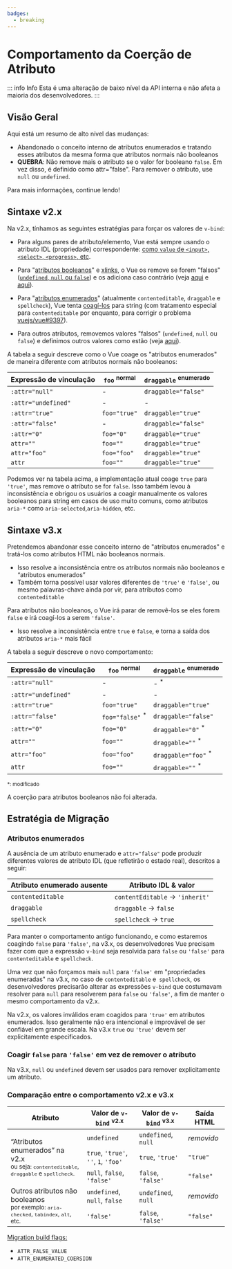 ```yaml
---
badges:
  - breaking
---
```


# Comportamento da Coerção de Atributo <MigrationBadges :badges="$frontmatter.badges" />

::: info Info
Esta é uma alteração de baixo nível da API interna e não afeta a maioria dos desenvolvedores.
:::

## Visão Geral

Aqui está um resumo de alto nível das mudanças:

- Abandonado o conceito interno de atributos enumerados e tratando esses atributos da mesma forma que atributos normais não booleanos
- **QUEBRA**: Não remove mais o atributo se o valor for booleano `false`. Em vez disso, é definido como attr="false". Para remover o atributo, use `null` ou `undefined`.

Para mais informações, continue lendo!

## Sintaxe v2.x

Na v2.x, tínhamos as seguintes estratégias para forçar os valores de `v-bind`:

- Para alguns pares de atributo/elemento, Vue está sempre usando o atributo IDL (propriedade) correspondente: [como `value` de `<input>`, `<select>`, `<progress>`, etc](https://github.com/vuejs/vue/blob/bad3c326a3f8b8e0d3bcf07917dc0adf97c32351/src/platforms/web/util/attrs.js#L11-L18).

- Para "[atributos booleanos](https://github.com/vuejs/vue/blob/bad3c326a3f8b8e0d3bcf07917dc0adf97c32351/src/platforms/web/util/attrs.js#L33-L40)" e [xlinks](https://github.com/vuejs/vue/blob/bad3c326a3f8b8e0d3bcf07917dc0adf97c32351/src/platforms/web/util/attrs.js#L44-L46), o Vue os remove se forem "falsos" ([`undefined`, `null` ou `false`](https://github.com/vuejs/vue/blob/bad3c326a3f8b8e0d3bcf07917dc0adf97c32351/src/platforms/web/util/attrs.js#L52-L54)) e os adiciona caso contrário (veja [aqui](https://github.com/vuejs/vue/blob/bad3c326a3f8b8e0d3bcf07917dc0adf97c32351/src/platforms/web/runtime/modules/attrs.js#L66-L77) e [aqui](https://github.com/vuejs/vue/blob/bad3c326a3f8b8e0d3bcf07917dc0adf97c32351/src/platforms/web/runtime/modules/attrs.js#L81-L85)).

- Para "[atributos enumerados](https://github.com/vuejs/vue/blob/bad3c326a3f8b8e0d3bcf07917dc0adf97c32351/src/platforms/web/util/attrs.js#L20)" (atualmente `contenteditable`, `draggable` e `spellcheck`), Vue tenta [coagí-los](https://github.com/vuejs/vue/blob/bad3c326a3f8b8e0d3bcf07917dc0adf97c32351/src/platforms/web/util/attrs.js#L24-L31) para string (com tratamento especial para `contenteditable` por enquanto, para corrigir o problema [vuejs/vue#9397](https://github.com/vuejs/vue/issues/9397)).

- Para outros atributos, removemos valores "falsos" (`undefined`, `null` ou `false`) e definimos outros valores como estão (veja [aqui](https://github.com/vuejs/vue/blob/bad3c326a3f8b8e0d3bcf07917dc0adf97c32351/src/platforms/web/runtime/modules/attrs.js#L92-L113)).

A tabela a seguir descreve como o Vue coage os "atributos enumerados" de maneira diferente com atributos normais não booleanos:

| Expressão de vinculação  | `foo` <sup>normal</sup> | `draggable` <sup>enumerado</sup> |
| ------------------- | ----------------------- | --------------------------------- |
| `:attr="null"`      | -                       | `draggable="false"`               |
| `:attr="undefined"` | -                       | -                                 |
| `:attr="true"`      | `foo="true"`            | `draggable="true"`                |
| `:attr="false"`     | -                       | `draggable="false"`               |
| `:attr="0"`         | `foo="0"`               | `draggable="true"`                |
| `attr=""`           | `foo=""`                | `draggable="true"`                |
| `attr="foo"`        | `foo="foo"`             | `draggable="true"`                |
| `attr`              | `foo=""`                | `draggable="true"`                |

Podemos ver na tabela acima, a implementação atual coage `true` para `'true'`, mas remove o atributo se for `false`. Isso também levou à inconsistência e obrigou os usuários a coagir manualmente os valores booleanos para string em casos de uso muito comuns, como atributos `aria-*` como `aria-selected`,`aria-hidden`, etc.

## Sintaxe v3.x

Pretendemos abandonar esse conceito interno de "atributos enumerados" e tratá-los como atributos HTML não booleanos normais.

- Isso resolve a inconsistência entre os atributos normais não booleanos e “atributos enumerados”
- Também torna possível usar valores diferentes de `'true'` e `'false'`, ou mesmo palavras-chave ainda por vir, para atributos como `contenteditable`

Para atributos não booleanos, o Vue irá parar de removê-los se eles forem `false` e irá coagí-los a serem `'false'`.

- Isso resolve a inconsistência entre `true` e `false`, e torna a saída dos atributos `aria-*` mais fácil

A tabela a seguir descreve o novo comportamento:

| Expressão de vinculação  | `foo` <sup>normal</sup>    | `draggable` <sup>enumerado</sup> |
| ------------------- | -------------------------- | --------------------------------- |
| `:attr="null"`      | -                          | - <sup>*</sup>                    |
| `:attr="undefined"` | -                          | -                                 |
| `:attr="true"`      | `foo="true"`               | `draggable="true"`                |
| `:attr="false"`     | `foo="false"` <sup>*</sup> | `draggable="false"`               |
| `:attr="0"`         | `foo="0"`                  | `draggable="0"` <sup>*</sup>      |
| `attr=""`           | `foo=""`                   | `draggable=""` <sup>*</sup>       |
| `attr="foo"`        | `foo="foo"`                | `draggable="foo"` <sup>*</sup>    |
| `attr`              | `foo=""`                   | `draggable=""` <sup>*</sup>       |

<small>*: modificado</small>

A coerção para atributos booleanos não foi alterada.

## Estratégia de Migração

### Atributos enumerados

A ausência de um atributo enumerado e `attr="false"` pode produzir diferentes valores de atributo IDL (que refletirão o estado real), descritos a seguir:

| Atributo enumerado ausente | Atributo IDL & valor                     |
| ---------------------- | ------------------------------------ |
| `contenteditable`      | `contentEditable` &rarr; `'inherit'` |
| `draggable`            | `draggable` &rarr; `false`           |
| `spellcheck`           | `spellcheck` &rarr; `true`           |

Para manter o comportamento antigo funcionando, e como estaremos coagindo `false` para `'false'`, na v3.x, os desenvolvedores Vue precisam fazer com que a expressão `v-bind` seja resolvida para `false` ou `'false'` para `contenteditable` e `spellcheck`.

Uma vez que não forçamos mais `null` para `'false'` em "propriedades enumeradas" na v3.x, no caso de `contenteditable` e` spellcheck`, os desenvolvedores precisarão alterar as expressões `v-bind` que costumavam resolver para `null` para resolverem para `false` ou `'false'`, a fim de manter o mesmo comportamento da v2.x.

Na v2.x, os valores inválidos eram coagidos para `'true'` em atributos enumerados. Isso geralmente não era intencional e improvável de ser confiável em grande escala. Na v3.x `true` ou `'true'` devem ser explicitamente especificados.

### Coagir `false` para `'false'` em vez de remover o atributo

Na v3.x, `null` ou `undefined` devem ser usados para remover explicitamente um atributo.

### Comparação entre o comportamento v2.x e v3.x

<table>
  <thead>
    <tr>
      <th>Atributo</th>
      <th>Valor de <code>v-bind</code> <sup>v2.x</sup></th>
      <th>Valor de <code>v-bind</code> <sup>v3.x</sup></th>
      <th>Saída HTML</th>
    </tr>
  </thead>
  <tbody>
    <tr>
      <td rowspan="3">“Atributos enumerados” na v2.x<br><small>ou seja: <code>contenteditable</code>, <code>draggable</code> e <code>spellcheck</code>.</small></td>
      <td><code>undefined</code></td>
      <td><code>undefined</code>, <code>null</code></td>
      <td><i>removido</i></td>
    </tr>
    <tr>
      <td>
        <code>true</code>, <code>'true'</code>, <code>''</code>, <code>1</code>,
        <code>'foo'</code>
      </td>
      <td><code>true</code>, <code>'true'</code></td>
      <td><code>"true"</code></td>
    </tr>
    <tr>
      <td><code>null</code>, <code>false</code>, <code>'false'</code></td>
      <td><code>false</code>, <code>'false'</code></td>
      <td><code>"false"</code></td>
    </tr>
    <tr>
      <td rowspan="2">Outros atributos não booleanos<br><small>por exemplo: <code>aria-checked</code>, <code>tabindex</code>, <code>alt</code>, etc.</small></td>
      <td><code>undefined</code>, <code>null</code>, <code>false</code></td>
      <td><code>undefined</code>, <code>null</code></td>
      <td><i>removido</i></td>
    </tr>
    <tr>
      <td><code>'false'</code></td>
      <td><code>false</code>, <code>'false'</code></td>
      <td><code>"false"</code></td>
    </tr>
  </tbody>
</table>

[Migration build flags:](migration-build.html#compat-configuration)

- `ATTR_FALSE_VALUE`
- `ATTR_ENUMERATED_COERSION`
